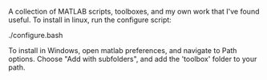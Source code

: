 A collection of MATLAB scripts, toolboxes, and my own work that I've found
useful. To install in linux, run the configure script:

./configure.bash

To install in Windows, open matlab preferences, and navigate to Path options.
Choose "Add with subfolders", and add the 'toolbox' folder to your path.
